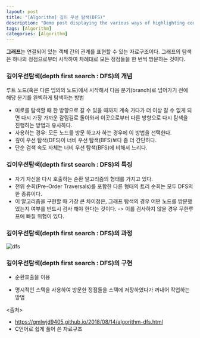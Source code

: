 ```yaml
---
layout: post
title: "[Algorithm] 깊이 우선 탐색(DFS)"
description: "Demo post displaying the various ways of highlighting code in Markdown."
tags: [Algorithm]
categories: [Algorithm]
---
```


**그래프**는 연결되어 있는 객체  간의 관계를 표현할 수 있는 자료구조이다.
그래프의 탐색은 하나의 정점으로부터 시작하여 차례대로 모든 정점들을 한 번씩 방문하는 것이다.

### 깊이우선탐색(depth first search : DFS)의 개념
루트 노드(혹은 다른 임의의 노드)에서 시작해서 다음 분기(branch)로 넘어가기 전에 해당 분기를 완벽하게 탐색하는 방법

* 미로를 탐색할 때 한 방향으로 갈 수 있을 때까지 계속 가다가 더 이상 갈 수 없게 되면 다시 가장 가까운 갈림길로 돌아와서 이곳으로부터 다른 방향으로 다시 탐색을 진행하는 방법과 유사하다.
* 사용하는 경우: 모든 노드를 방문 하고자 하는 경우에 이 방법을 선택한다.
* 깊이 우선 탐색(DFS)이 너비 우선 탐색(BFS)보다 좀 더 간단하다.
* 단순 검색 속도 자체는 너비 우선 탐색(BFS)에 비해서 느리다.

### 깊이우선탐색(depth first search : DFS)의 특징
* 자기 자신을 다시 호출하는 순환 알고리즘의 형태를 가지고 있다.
* 전위 순회(Pre-Order Traversals)를 포함한 다른 형태의 트리 순회는 모두 DFS의 한 종류이다.
* 이 알고리즘을 구현할 때 가장 큰 차이점은, 그래프 탐색의 경우 어떤 노드를 방문했었는지 여부를 반드시 검사 해야 한다는 것이다.
  -> 이를 검사하지 않을 경우 무한루프에 빠질 위험이 있다.

### 깊이우선탐색(depth first search : DFS)의 과정
![dfs](https://user-images.githubusercontent.com/52437364/76163741-273f5880-618c-11ea-87ff-511cf9291e30.PNG)

### 깊이우선탐색(depth first search : DFS)의 구현
* 순환호출을 이용

* 명시적인 스택을 사용하여 방문한 정점들을 스택에 저장하였다가 꺼내어 작업하는 방법

<출처>  
* https://gmlwjd9405.github.io/2018/08/14/algorithm-dfs.html  
* C언어로 쉽게 풀어 쓴 자료구조

